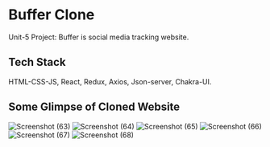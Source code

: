 # Buffer Clone
Unit-5 Project: Buffer is social media tracking website.
## Tech Stack
HTML-CSS-JS, React, Redux, Axios, Json-server, Chakra-UI.
## Some Glimpse of Cloned Website
![Screenshot (63)](https://user-images.githubusercontent.com/101421882/188859039-22e80a86-23b3-4331-a224-6814e3291702.png)
![Screenshot (64)](https://user-images.githubusercontent.com/101421882/188859231-578251ca-6e5d-4760-b5ff-54e579ea7751.png)
![Screenshot (65)](https://user-images.githubusercontent.com/101421882/188859249-b1c938ca-438d-4c84-8061-138aa9ec258a.png)
![Screenshot (66)](https://user-images.githubusercontent.com/101421882/188859260-2640f53c-3daa-4d39-87fa-50e486856a03.png)
![Screenshot (67)](https://user-images.githubusercontent.com/101421882/188859274-86742814-ad88-482d-a525-1ec8280703b4.png)
![Screenshot (68)](https://user-images.githubusercontent.com/101421882/188859301-0647c9bc-76be-4295-9dd4-bb4f760067bd.png)
